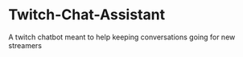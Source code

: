 # Twitch-Chat-Assistant
A twitch chatbot meant to help keeping conversations going for new streamers
